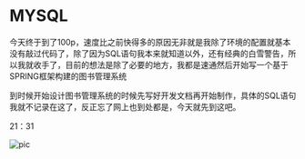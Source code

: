 # MYSQL

今天终于到了100p，速度比之前快得多的原因无非就是我除了环境的配置就基本没有敲过代码了，除了因为SQL语句我本来就知道以外，还有经典的白雪警告，所以我就收手了，目前的想法是除了必要的地方，我都是速通然后开始写一个基于SPRING框架构建的图书管理系统

到时候开始设计图书管理系统的时候先写好开发文档再开始制作，具体的SQL语句我就不记录在这了，反正忘了网上也到处都是，今天就先到这吧。

21：31

![pic](https://r2.touchgal.net/2023/05/photo_2023-05-16_19-41-27.jpg)
